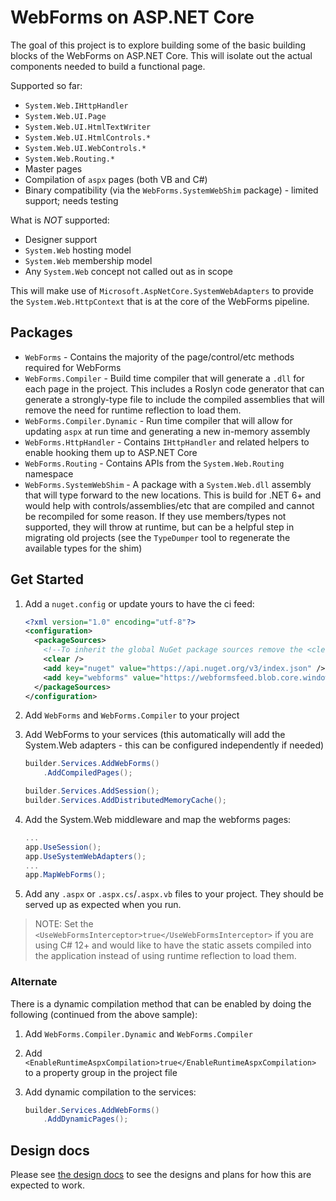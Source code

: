 # WebForms on ASP.NET Core

The goal of this project is to explore building some of the basic building blocks of the WebForms on ASP.NET Core. This will isolate out the actual components needed to build a functional page.

Supported so far:

- `System.Web.IHttpHandler`
- `System.Web.UI.Page`
- `System.Web.UI.HtmlTextWriter`
- `System.Web.UI.HtmlControls.*`
- `System.Web.UI.WebControls.*`
- `System.Web.Routing.*`
- Master pages
- Compilation of `aspx` pages (both VB and C#)
- Binary compatibility (via the `WebForms.SystemWebShim` package) - limited support; needs testing

What is *NOT* supported:

- Designer support
- `System.Web` hosting model
- `System.Web` membership model
- Any `System.Web` concept not called out as in scope

This will make use of `Microsoft.AspNetCore.SystemWebAdapters` to provide the `System.Web.HttpContext` that is at the core of the WebForms pipeline.

## Packages

- `WebForms` - Contains the majority of the page/control/etc methods required for WebForms
- `WebForms.Compiler` - Build time compiler that will generate a `.dll` for each page in the project. This includes a Roslyn code generator that can generate a strongly-type file to include the compiled assemblies that will remove the need for runtime reflection to load them.
- `WebForms.Compiler.Dynamic` - Run time compiler that will allow for updating `aspx` at run time and generating a new in-memory assembly
- `WebForms.HttpHandler` - Contains `IHttpHandler` and related helpers to enable hooking them up to ASP.NET Core
- `WebForms.Routing` - Contains APIs from the `System.Web.Routing` namespace
- `WebForms.SystemWebShim` - A package with a `System.Web.dll` assembly that will type forward to the new locations. This is build for .NET 6+ and would help with controls/assemblies/etc that are compiled and cannot be recompiled for some reason. If they use members/types not supported, they will throw at runtime, but can be a helpful step in migrating old projects (see the `TypeDumper` tool to regenerate the available types for the shim)

## Get Started

1. Add a `nuget.config` or update yours to have the ci feed:

    ```xml
    <?xml version="1.0" encoding="utf-8"?>
    <configuration>
      <packageSources>
        <!--To inherit the global NuGet package sources remove the <clear/> line below -->
        <clear />
        <add key="nuget" value="https://api.nuget.org/v3/index.json" />
        <add key="webforms" value="https://webformsfeed.blob.core.windows.net/feed/index.json" />
      </packageSources>
    </configuration>
    ```

1. Add `WebForms` and `WebForms.Compiler` to your project
1. Add WebForms to your services (this automatically will add the System.Web adapters - this can be configured independently if needed)

    ```cs
    builder.Services.AddWebForms()
        .AddCompiledPages();
    
    builder.Services.AddSession();
    builder.Services.AddDistributedMemoryCache();
    ```

1. Add the System.Web middleware and map the webforms pages:

    ```cs
    ...
    app.UseSession();
    app.UseSystemWebAdapters();
    ...
    app.MapWebForms();
    ```

1. Add any `.aspx` or `.aspx.cs`/`.aspx.vb` files to your project. They should be served up as expected when you run.

> NOTE: Set the `<UseWebFormsInterceptor>true</UseWebFormsInterceptor>` if you are using C# 12+ and would like to have the static assets compiled into the application instead of using runtime reflection to load them.

### Alternate

There is a dynamic compilation method that can be enabled by doing the following (continued from the above sample):

1. Add `WebForms.Compiler.Dynamic` and `WebForms.Compiler`
1. Add `<EnableRuntimeAspxCompilation>true</EnableRuntimeAspxCompilation>` to a property group in the project file
1. Add dynamic compilation to the services:

    ```csharp
    builder.Services.AddWebForms()
        .AddDynamicPages();
    ``````

## Design docs

Please see [the design docs](./docs/) to see the designs and plans for how this are expected to work.

